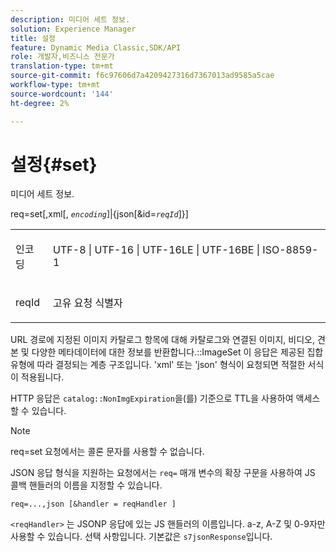 ```yaml
---
description: 미디어 세트 정보.
solution: Experience Manager
title: 설정
feature: Dynamic Media Classic,SDK/API
role: 개발자,비즈니스 전문가
translation-type: tm+mt
source-git-commit: f6c97606d7a4209427316d7367013ad9585a5cae
workflow-type: tm+mt
source-wordcount: '144'
ht-degree: 2%

---
```



# 설정{#set}

미디어 세트 정보.

req=set[,xml[, *`encoding`*]|{json[&amp;id=*`reqId`*]}]

<table id="simpletable_02C955F4EBAD4251A728F0FC68F432B5"> 
 <tr class="strow"> 
  <td class="stentry"> <p><span class="varname"> 인코딩</span> </p> </td> 
  <td class="stentry"> <p><span class="codeph"> UTF-8 | UTF-16 | UTF-16LE | UTF-16BE | ISO-8859-1</span> </p></td> 
 </tr> 
 <tr class="strow"> 
  <td class="stentry"> <p><span class="varname"> reqId</span> </p></td> 
  <td class="stentry"> <p>고유 요청 식별자 </p></td> 
 </tr> 
</table>

URL 경로에 지정된 이미지 카탈로그 항목에 대해 카탈로그와 연결된 이미지, 비디오, 견본 및 다양한 메타데이터에 대한 정보를 반환합니다.::ImageSet 이 응답은 제공된 집합 유형에 따라 결정되는 계층 구조입니다. &#39;xml&#39; 또는 &#39;json&#39; 형식이 요청되면 적절한 서식이 적용됩니다.

HTTP 응답은 `catalog::NonImgExpiration`을(를) 기준으로 TTL을 사용하여 액세스할 수 있습니다.

>[!NOTE]
>
>req=set 요청에서는 콜론 문자를 사용할 수 없습니다.

JSON 응답 형식을 지원하는 요청에서는 `req=` 매개 변수의 확장 구문을 사용하여 JS 콜백 핸들러의 이름을 지정할 수 있습니다.

`req=...,json [&handler = reqHandler ]`

`<reqHandler>` 는 JSONP 응답에 있는 JS 핸들러의 이름입니다. a-z, A-Z 및 0-9자만 사용할 수 있습니다. 선택 사항입니다. 기본값은 `s7jsonResponse`입니다.
